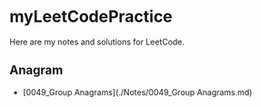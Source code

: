 # myLeetCodePractice

Here are my notes and solutions for LeetCode.

## Anagram 
- [0049_Group Anagrams](./Notes/0049_Group Anagrams.md)